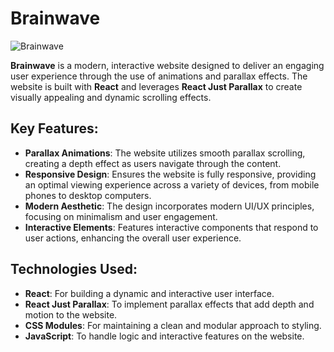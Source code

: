 # Brainwave

![Brainwave](https://github.com/user-attachments/assets/e7e305aa-857c-43e8-b366-3d3069e7377a)

**Brainwave** is a modern, interactive website designed to deliver an engaging user experience through the use of animations and parallax effects. The website is built with **React** and leverages **React Just Parallax** to create visually appealing and dynamic scrolling effects.

## Key Features:
- **Parallax Animations**: The website utilizes smooth parallax scrolling, creating a depth effect as users navigate through the content.
- **Responsive Design**: Ensures the website is fully responsive, providing an optimal viewing experience across a variety of devices, from mobile phones to desktop computers.
- **Modern Aesthetic**: The design incorporates modern UI/UX principles, focusing on minimalism and user engagement.
- **Interactive Elements**: Features interactive components that respond to user actions, enhancing the overall user experience.

## Technologies Used:
- **React**: For building a dynamic and interactive user interface.
- **React Just Parallax**: To implement parallax effects that add depth and motion to the website.
- **CSS Modules**: For maintaining a clean and modular approach to styling.
- **JavaScript**: To handle logic and interactive features on the website.
